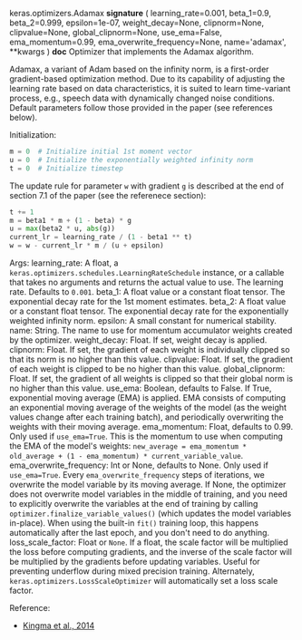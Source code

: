 keras.optimizers.Adamax
__signature__
(
  learning_rate=0.001,
  beta_1=0.9,
  beta_2=0.999,
  epsilon=1e-07,
  weight_decay=None,
  clipnorm=None,
  clipvalue=None,
  global_clipnorm=None,
  use_ema=False,
  ema_momentum=0.99,
  ema_overwrite_frequency=None,
  name='adamax',
  **kwargs
)
__doc__
Optimizer that implements the Adamax algorithm.

Adamax, a variant of Adam based on the infinity norm, is a first-order
gradient-based optimization method. Due to its capability of adjusting the
learning rate based on data characteristics, it is suited to learn
time-variant process, e.g., speech data with dynamically changed noise
conditions. Default parameters follow those provided in the paper (see
references below).

Initialization:

```python
m = 0  # Initialize initial 1st moment vector
u = 0  # Initialize the exponentially weighted infinity norm
t = 0  # Initialize timestep
```

The update rule for parameter `w` with gradient `g` is described at the end
of section 7.1 of the paper (see the referenece section):

```python
t += 1
m = beta1 * m + (1 - beta) * g
u = max(beta2 * u, abs(g))
current_lr = learning_rate / (1 - beta1 ** t)
w = w - current_lr * m / (u + epsilon)
```

Args:
    learning_rate: A float, a
        `keras.optimizers.schedules.LearningRateSchedule` instance, or
        a callable that takes no arguments and returns the actual value to
        use. The learning rate. Defaults to `0.001`.
    beta_1: A float value or a constant float tensor. The exponential decay
        rate for the 1st moment estimates.
    beta_2: A float value or a constant float tensor. The exponential decay
        rate for the exponentially weighted infinity norm.
    epsilon: A small constant for numerical stability.
        name: String. The name to use
      for momentum accumulator weights created by
      the optimizer.
    weight_decay: Float. If set, weight decay is applied.
    clipnorm: Float. If set, the gradient of each weight is individually
      clipped so that its norm is no higher than this value.
    clipvalue: Float. If set, the gradient of each weight is clipped to be
      no higher than this value.
    global_clipnorm: Float. If set, the gradient of all weights is clipped
      so that their global norm is no higher than this value.
    use_ema: Boolean, defaults to False. If True, exponential moving average
      (EMA) is applied. EMA consists of computing an exponential moving
      average of the weights of the model (as the weight values change after
      each training batch), and periodically overwriting the weights with
      their moving average.
    ema_momentum: Float, defaults to 0.99. Only used if `use_ema=True`.
      This is the momentum to use when computing
      the EMA of the model's weights:
      `new_average = ema_momentum * old_average + (1 - ema_momentum) *
      current_variable_value`.
    ema_overwrite_frequency: Int or None, defaults to None. Only used if
      `use_ema=True`. Every `ema_overwrite_frequency` steps of iterations,
      we overwrite the model variable by its moving average.
      If None, the optimizer
      does not overwrite model variables in the middle of training, and you
      need to explicitly overwrite the variables at the end of training
      by calling `optimizer.finalize_variable_values()`
      (which updates the model
      variables in-place). When using the built-in `fit()` training loop,
      this happens automatically after the last epoch,
      and you don't need to do anything.
    loss_scale_factor: Float or `None`. If a float, the scale factor will
      be multiplied the loss before computing gradients, and the inverse of
      the scale factor will be multiplied by the gradients before updating
      variables. Useful for preventing underflow during mixed precision
      training. Alternately, `keras.optimizers.LossScaleOptimizer` will
      automatically set a loss scale factor.


Reference:

- [Kingma et al., 2014](http://arxiv.org/abs/1412.6980)
